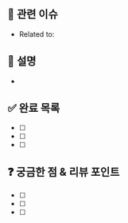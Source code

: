 ## 🌱 관련 이슈
<!-- 관련있는 이슈 번호(#000)을 적어주세요.
  해당 pull request merge와 함께 이슈를 닫으려면
  closed #Issue_number를 적어주세요 -->
- Related to:

## 📌 설명
<!-- pr에 대한 설명을 적어주세요 -->
- 

## ✅ 완료 목록
- [ ] 
- [ ]
- [ ]

## ❓ 궁금한 점 & 리뷰 포인트
- [ ] 
- [ ]
- [ ]